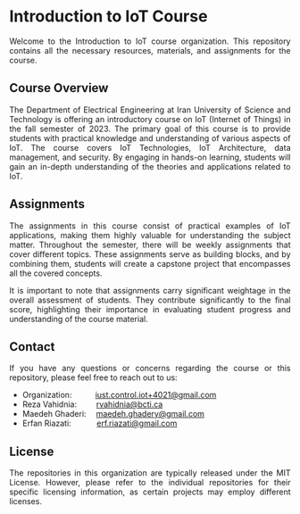 <div 
style='text-align:
justify;'> 

# Introduction to IoT Course
Welcome to the Introduction to IoT course organization. This repository contains all the necessary resources, materials, and assignments for the course.

## Course Overview
The Department of Electrical Engineering at Iran University of Science and Technology is offering an introductory course on IoT (Internet of Things) 
in the fall semester of 2023. The primary goal of this course is to provide students with practical knowledge and understanding of various aspects of 
IoT. The course covers IoT Technologies, IoT Architecture, data management, and security. By engaging in hands-on learning, students will 
gain an in-depth understanding of the theories and applications related to IoT.

## Assignments
The assignments in this course consist of practical examples of IoT applications, making them highly valuable for understanding the subject matter. 
Throughout the semester, there will be weekly assignments that cover different topics. These assignments serve as building blocks, and by combining 
them, students will create a capstone project that encompasses all the covered concepts.

It is important to note that assignments carry significant weightage in the overall assessment of students. They contribute significantly to the final 
score, highlighting their importance in evaluating student progress and understanding of the course material.

## Contact
If you have any questions or concerns regarding the course or this repository, please feel free to reach out to us:

* Organization:&ensp;&ensp;&ensp;&ensp;&ensp;&ensp;iust.control.iot+4021@gmail.com
* Reza Vahidnia:&ensp;&ensp;&ensp;&ensp;&ensp;rvahidnia@bcti.ca
* Maedeh Ghaderi:&ensp;&ensp;&nbsp;maedeh.ghadery@gmail.com
* Erfan Riazati:&ensp;&ensp;&ensp;&ensp;&ensp;&ensp;&nbsp;erf.riazati@gmail.com

## License
The repositories in this organization are typically released under the MIT License. However, please refer to the individual repositories for their specific licensing information, as certain projects may employ different licenses.
</div>

<!--

**Here are some ideas to get you started:**

🙋‍♀️ A short introduction - what is your organization all about?
🌈 Contribution guidelines - how can the community get involved?
👩‍💻 Useful resources - where can the community find your docs? Is there anything else the community should know?
🍿 Fun facts - what does your team eat for breakfast?
🧙 Remember, you can do mighty things with the power of [Markdown](https://docs.github.com/github/writing-on-github/getting-started-with-writing-and-formatting-on-github/basic-writing-and-formatting-syntax)
-->
